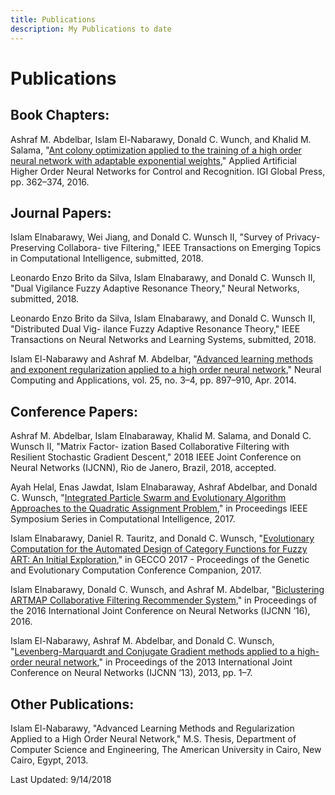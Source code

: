 ```yaml
---
title: Publications
description: My Publications to date
---
```


# Publications

## Book Chapters:

Ashraf M. Abdelbar, Islam El-Nabarawy, Donald C. Wunch, and Khalid M. Salama, "[Ant colony
optimization applied to the training of a high order neural network with
adaptable exponential weights](1)," Applied Artificial Higher Order Neural
Networks for Control and Recognition. IGI Global Press, pp. 362–374, 2016.

## Journal Papers:

Islam Elnabarawy, Wei Jiang, and Donald C. Wunsch II, "Survey of Privacy-Preserving Collabora-
tive Filtering," IEEE Transactions on Emerging Topics in Computational Intelligence, submitted, 2018.

Leonardo Enzo Brito da Silva, Islam Elnabarawy, and Donald C. Wunsch II, "Dual Vigilance Fuzzy
Adaptive Resonance Theory," Neural Networks, submitted, 2018.

Leonardo Enzo Brito da Silva, Islam Elnabarawy, and Donald C. Wunsch II, "Distributed Dual Vig-
ilance Fuzzy Adaptive Resonance Theory," IEEE Transactions on Neural Networks and Learning
Systems, submitted, 2018.

Islam El-Nabarawy and Ashraf M. Abdelbar, "[Advanced learning methods and exponent
regularization applied to a high order neural network](2)," Neural Computing and Applications,
vol. 25, no. 3–4, pp. 897–910, Apr. 2014.

## Conference Papers:

Ashraf M. Abdelbar, Islam Elnabaraway, Khalid M. Salama, and Donald C. Wunsch II, "Matrix Factor-
ization Based Collaborative Filtering with Resilient Stochastic Gradient Descent," 2018 IEEE
Joint Conference on Neural Networks (IJCNN), Rio de Janero, Brazil, 2018, accepted.

Ayah Helal, Enas Jawdat, Islam Elnabaraway, Ashraf Abdelbar, and Donald C. Wunsch, "[Integrated
Particle Swarm and Evolutionary Algorithm Approaches to the Quadratic Assignment
Problem](3)," in Proceedings IEEE Symposium Series in Computational Intelligence, 2017.

Islam Elnabarawy, Daniel R. Tauritz, and Donald C. Wunsch, "[Evolutionary
Computation for the Automated Design of Category Functions for Fuzzy ART: An
Initial Exploration](4)," in GECCO 2017 - Proceedings of the Genetic and Evolutionary
Computation Conference Companion, 2017.

Islam Elnabarawy, Donald C. Wunsch, and Ashraf M. Abdelbar, "[Biclustering ARTMAP
Collaborative Filtering Recommender System](5)," in Proceedings of the 2016
International Joint Conference on Neural Networks (IJCNN ’16), 2016.

Islam El-Nabarawy, Ashraf M. Abdelbar, and Donald C. Wunsch, "[Levenberg-Marquardt and
Conjugate Gradient methods applied to a high-order neural network](6)," in
Proceedings of the 2013 International Joint Conference on Neural Networks
(IJCNN ’13), 2013, pp. 1–7.

## Other Publications:

Islam El-Nabarawy, "Advanced Learning Methods and Regularization Applied
to a High Order Neural Network," M.S. Thesis, Department of Computer Science
and Engineering, The American University in Cairo, New Cairo, Egypt, 2013.


Last Updated: 9/14/2018

[1]: https://www.igi-global.com/chapter/ant-colony-optimization-applied-to-the-training-of-a-high-order-neural-network-with-adaptable-exponential-weights/152111
[2]: https://link.springer.com/article/10.1007/s00521-014-1563-7
[3]: https://ieeexplore.ieee.org/document/8280797/
[4]: https://dl.acm.org/citation.cfm?id=3082056
[5]: http://ieeexplore.ieee.org/document/7727578/
[6]: https://ieeexplore.ieee.org/document/6707004/
